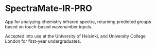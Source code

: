 # SpectraMate-IR-PRO
App for analyzing chemistry infrared spectra, returning predicted groups based on touch-based wavenumber inputs.

Accepted into use at the University of Helsinki, and University College London for first-year undergraduates.

<p align="center">
  <src="https://github.com/EXJUSTICE/SpectraMate-IR-PRO/blob/master/spectramatelogo.JPG">
</p>
